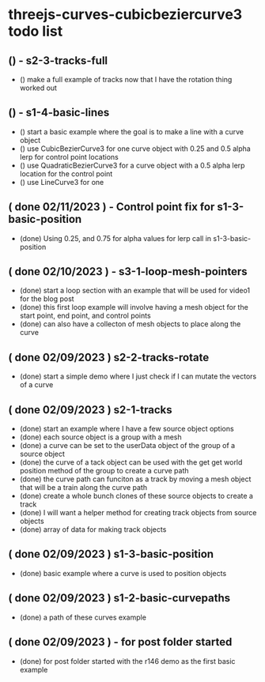 # threejs-curves-cubicbeziercurve3 todo list

## () - s2-3-tracks-full
* () make a full example of tracks now that I have the rotation thing worked out

## () - s1-4-basic-lines
* () start a basic example where the goal is to make a line with a curve object
* () use CubicBezierCurve3 for one curve object with 0.25 and 0.5 alpha lerp for control point locations
* () use QuadraticBezierCurve3 for a curve object with a 0.5 alpha lerp location for the control point
* () use LineCurve3 for one

## ( done 02/11/2023 ) - Control point fix for s1-3-basic-position
* (done) Using 0.25, and 0.75 for alpha values for lerp call in s1-3-basic-position 

## ( done 02/10/2023 ) - s3-1-loop-mesh-pointers
* (done) start a loop section with an example that will be used for video1 for the blog post
* (done) this first loop example will involve having a mesh object for the start point, end point, and control points
* (done) can also have a collecton of mesh objects to place along the curve

## ( done 02/09/2023 ) s2-2-tracks-rotate
* (done) start a simple demo where I just check if I can mutate the vectors of a curve

## ( done 02/09/2023 ) s2-1-tracks
* (done) start an example where I have a few source object options
* (done) each source object is a group with a mesh
* (done) a curve can be set to the userData object of the group of a source object
* (done) the curve of a tack object can be used with the get get world position method of the group to create a curve path
* (done) the curve path can funciton as a track by moving a mesh object that will be a train along the curve path
* (done) create a whole bunch clones of these source objects to create a track
* (done) I will want a helper method for creating track objects from source objects
* (done) array of data for making track objects

## ( done 02/09/2023 ) s1-3-basic-position
* (done) basic example where a curve is used to position objects

## ( done 02/09/2023 ) s1-2-basic-curvepaths
* (done) a path of these curves example

## ( done 02/09/2023 ) - for post folder started
* (done) for post folder started with the r146 demo as the first basic example